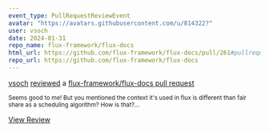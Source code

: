 ```yaml
---
event_type: PullRequestReviewEvent
avatar: "https://avatars.githubusercontent.com/u/814322?"
user: vsoch
date: 2024-01-31
repo_name: flux-framework/flux-docs
html_url: https://github.com/flux-framework/flux-docs/pull/261#pullrequestreview-1855024856
repo_url: https://github.com/flux-framework/flux-docs
---
```


<a href='https://github.com/vsoch' target='_blank'>vsoch</a> <a href='https://github.com/flux-framework/flux-docs/pull/261#pullrequestreview-1855024856' target='_blank'>reviewed</a> a <a href='https://github.com/flux-framework/flux-docs/pull/261' target='_blank'>flux-framework/flux-docs pull request</a>

<small>Seems good to me! But you mentioned the context it's used in flux is different than fair share as a scheduling algorithm? How is that?...</small>

<a href='https://github.com/flux-framework/flux-docs/pull/261#pullrequestreview-1855024856' target='_blank'>View Review</a>